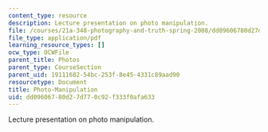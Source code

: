 ```yaml
---
content_type: resource
description: Lecture presentation on photo manipulation.
file: /courses/21a-348-photography-and-truth-spring-2008/dd09606780d27d770c92f333f0afa633_MIT21A_348S08_manipulation.pdf
file_type: application/pdf
learning_resource_types: []
ocw_type: OCWFile
parent_title: Photos
parent_type: CourseSection
parent_uid: 19111682-54bc-253f-8e45-4331c89aad90
resourcetype: Document
title: Photo-Manipulation
uid: dd096067-80d2-7d77-0c92-f333f0afa633
---
```

Lecture presentation on photo manipulation.

